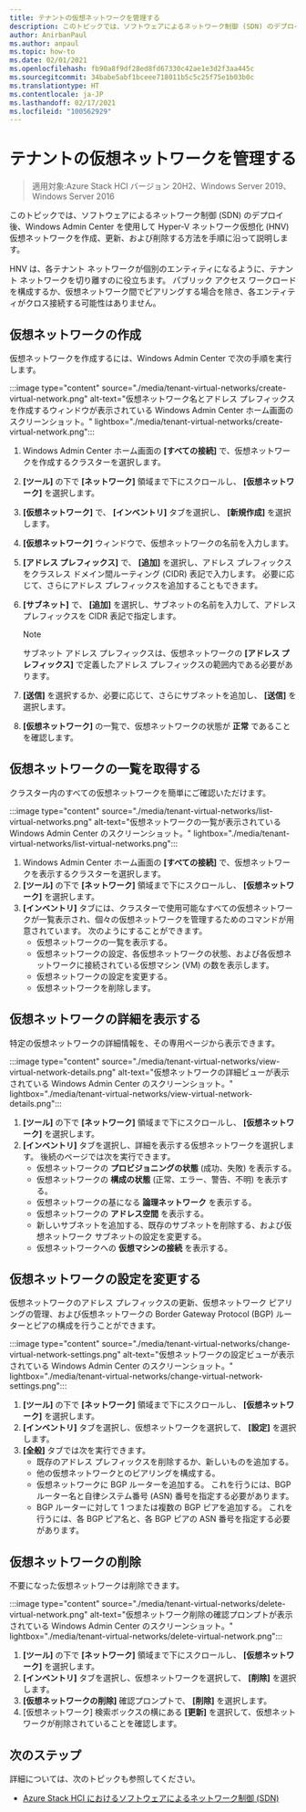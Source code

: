 ```yaml
---
title: テナントの仮想ネットワークを管理する
description: このトピックでは、ソフトウェアによるネットワーク制御 (SDN) のデプロイ後、Windows Admin Center を使用して Hyper-V ネットワーク仮想化 (HNV) 仮想ネットワークを作成、更新、および削除する方法を手順に沿って説明します。
author: AnirbanPaul
ms.author: anpaul
ms.topic: how-to
ms.date: 02/01/2021
ms.openlocfilehash: fb90a8f9df28ed8fd67330c42ae1e3d2f3aa445c
ms.sourcegitcommit: 34babe5abf1bceee718011b5c5c25f75e1b03b0c
ms.translationtype: HT
ms.contentlocale: ja-JP
ms.lasthandoff: 02/17/2021
ms.locfileid: "100562929"
---
```

# <a name="manage-tenant-virtual-networks"></a>テナントの仮想ネットワークを管理する

>適用対象:Azure Stack HCI バージョン 20H2、Windows Server 2019、Windows Server 2016

このトピックでは、ソフトウェアによるネットワーク制御 (SDN) のデプロイ後、Windows Admin Center を使用して Hyper-V ネットワーク仮想化 (HNV) 仮想ネットワークを作成、更新、および削除する方法を手順に沿って説明します。

HNV は、各テナント ネットワークが個別のエンティティになるように、テナント ネットワークを切り離すのに役立ちます。 パブリック アクセス ワークロードを構成するか、仮想ネットワーク間でピアリングする場合を除き、各エンティティがクロス接続する可能性はありません。

## <a name="create-a-virtual-network"></a>仮想ネットワークの作成
仮想ネットワークを作成するには、Windows Admin Center で次の手順を実行します。

:::image type="content" source="./media/tenant-virtual-networks/create-virtual-network.png" alt-text="仮想ネットワーク名とアドレス プレフィックスを作成するウィンドウが表示されている Windows Admin Center ホーム画面のスクリーンショット。" lightbox="./media/tenant-virtual-networks/create-virtual-network.png":::

1. Windows Admin Center ホーム画面の **[すべての接続]** で、仮想ネットワークを作成するクラスターを選択します。
1. **[ツール]** の下で **[ネットワーク]** 領域まで下にスクロールし、 **[仮想ネットワーク]** を選択します。
1. **[仮想ネットワーク]** で、 **[インベントリ]** タブを選択し、 **[新規作成]** を選択します。
1. **[仮想ネットワーク]** ウィンドウで、仮想ネットワークの名前を入力します。
1. **[アドレス プレフィックス]** で、 **[追加]** を選択し、アドレス プレフィックスをクラスレス ドメイン間ルーティング (CIDR) 表記で入力します。 必要に応じて、さらにアドレス プレフィックスを追加することもできます。
1. **[サブネット]** で、 **[追加]** を選択し、サブネットの名前を入力して、アドレス プレフィックスを CIDR 表記で指定します。

   >[!NOTE]
   > サブネット アドレス プレフィックスは、仮想ネットワークの **[アドレス プレフィックス]** で定義したアドレス プレフィックスの範囲内である必要があります。

1. **[送信]** を選択するか、必要に応じて、さらにサブネットを追加し、 **[送信]** を選択します。
1. **[仮想ネットワーク]** の一覧で、仮想ネットワークの状態が **正常** であることを確認します。

## <a name="get-a-list-of-virtual-networks"></a>仮想ネットワークの一覧を取得する
クラスター内のすべての仮想ネットワークを簡単にご確認いただけます。

:::image type="content" source="./media/tenant-virtual-networks/list-virtual-networks.png" alt-text="仮想ネットワークの一覧が表示されている Windows Admin Center のスクリーンショット。" lightbox="./media/tenant-virtual-networks/list-virtual-networks.png":::

1. Windows Admin Center ホーム画面の **[すべての接続]** で、仮想ネットワークを表示するクラスターを選択します。
1. **[ツール]** の下で **[ネットワーク]** 領域まで下にスクロールし、 **[仮想ネットワーク]** を選択します。
1. **[インベントリ]** タブには、クラスターで使用可能なすべての仮想ネットワークが一覧表示され、個々の仮想ネットワークを管理するためのコマンドが用意されています。 次のようにすることができます。
    - 仮想ネットワークの一覧を表示する。
    - 仮想ネットワークの設定、各仮想ネットワークの状態、および各仮想ネットワークに接続されている仮想マシン (VM) の数を表示します。
    - 仮想ネットワークの設定を変更する。
    - 仮想ネットワークを削除します。

## <a name="view-virtual-network-details"></a>仮想ネットワークの詳細を表示する
特定の仮想ネットワークの詳細情報を、その専用ページから表示できます。

:::image type="content" source="./media/tenant-virtual-networks/view-virtual-network-details.png" alt-text="仮想ネットワークの詳細ビューが表示されている Windows Admin Center のスクリーンショット。" lightbox="./media/tenant-virtual-networks/view-virtual-network-details.png":::

1. **[ツール]** の下で **[ネットワーク]** 領域まで下にスクロールし、 **[仮想ネットワーク]** を選択します。
1. **[インベントリ]** タブを選択し、詳細を表示する仮想ネットワークを選択します。 後続のページでは次を実行できます。
    - 仮想ネットワークの **プロビジョニングの状態** (成功、失敗) を表示する。
    - 仮想ネットワークの **構成の状態** (正常、エラー、警告、不明) を表示する。
    - 仮想ネットワークの基になる **論理ネットワーク** を表示する。
    - 仮想ネットワークの **アドレス空間** を表示する。
    - 新しいサブネットを追加する、既存のサブネットを削除する、および仮想ネットワーク サブネットの設定を変更する。
    - 仮想ネットワークへの **仮想マシンの接続** を表示する。

## <a name="change-virtual-network-settings"></a>仮想ネットワークの設定を変更する
仮想ネットワークのアドレス プレフィックスの更新、仮想ネットワーク ピアリングの管理、および仮想ネットワークの Border Gateway Protocol (BGP) ルーターとピアの構成を行うことができます。

:::image type="content" source="./media/tenant-virtual-networks/change-virtual-network-settings.png" alt-text="仮想ネットワークの設定ビューが表示されている Windows Admin Center のスクリーンショット。" lightbox="./media/tenant-virtual-networks/change-virtual-network-settings.png":::

1. **[ツール]** の下で **[ネットワーク]** 領域まで下にスクロールし、 **[仮想ネットワーク]** を選択します。
1. **[インベントリ]** タブを選択し、仮想ネットワークを選択して、 **[設定]** を選択します。
1. **[全般]** タブでは次を実行できます。
    - 既存のアドレス プレフィックスを削除するか、新しいものを追加する。
    - 他の仮想ネットワークとのピアリングを構成する。
    - 仮想ネットワークに BGP ルーターを追加する。 これを行うには、BGP ルーター名と自律システム番号 (ASN) 番号を指定する必要があります。
    - BGP ルーターに対して 1 つまたは複数の BGP ピアを追加する。 これを行うには、各 BGP ピア名と、各 BGP ピアの ASN 番号を指定する必要があります。

## <a name="delete-a-virtual-network"></a>仮想ネットワークの削除
不要になった仮想ネットワークは削除できます。

:::image type="content" source="./media/tenant-virtual-networks/delete-virtual-network.png" alt-text="仮想ネットワーク削除の確認プロンプトが表示されている Windows Admin Center のスクリーンショット。" lightbox="./media/tenant-virtual-networks/delete-virtual-network.png":::

1. **[ツール]** の下で **[ネットワーク]** 領域まで下にスクロールし、 **[仮想ネットワーク]** を選択します。
1. **[インベントリ]** タブを選択し、仮想ネットワークを選択して、 **[削除]** を選択します。
1. **[仮想ネットワークの削除]** 確認プロンプトで、 **[削除]** を選択します。
1. [仮想ネットワーク] 検索ボックスの横にある **[更新]** を選択して、仮想ネットワークが削除されていることを確認します。

## <a name="next-steps"></a>次のステップ
詳細については、次のトピックも参照してください。
- [Azure Stack HCI におけるソフトウェアによるネットワーク制御 (SDN)](../concepts/software-defined-networking.md)
